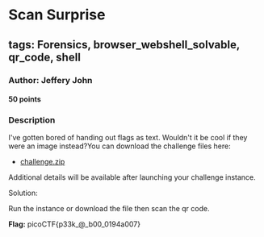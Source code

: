 # Scan Surprise
## tags: Forensics, browser_webshell_solvable, qr_code, shell

### Author: Jeffery John
#### 50 points
### Description
I've gotten bored of handing out flags as text. Wouldn't it be cool if they were an image instead?You can download the challenge files here:

- [challenge.zip](https://artifacts.picoctf.net/c_atlas/14/challenge.zip)

Additional details will be available after launching your challenge instance.

Solution:

Run the instance or download the file then scan the qr code.

**Flag:** picoCTF{p33k_@_b00_0194a007}
